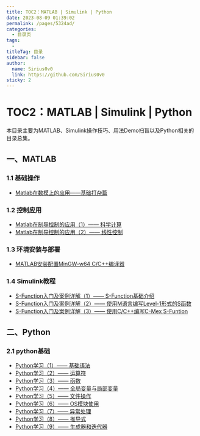 ```yaml
---
title: TOC2：MATLAB | Simulink | Python
date: 2023-08-09 01:39:02
permalink: /pages/5324ad/
categories:
  - 目录页
tags:
  - 
titleTag: 目录
sidebar: false
author:
  name: Sirius0v0
  link: https://github.com/Sirius0v0
sticky: 2
---
```

# TOC2：MATLAB | Simulink | Python

本目录主要为MATLAB、Simulink操作技巧、用法Demo扫盲以及Python相关的目录总集。

<!-- more -->

## 一、MATLAB
### 1.1 基础操作
+ [Matlab在数模上的应用——基础打杂篇](https://sirius0v0.github.io/pages/0e11d3/)

### 1.2 控制应用
+ [Matlab在制导控制的应用（1）—— 科学计算](https://sirius0v0.github.io/pages/476764/)
+ [Matlab在制导控制的应用（2）—— 线性控制](https://sirius0v0.github.io/pages/02a837/)

### 1.3 环境安装与部署
+ [MATLAB安装配置MinGW-w64 C/C++编译器](https://sirius0v0.github.io/pages/9c06a1/)

### 1.4 Simulink教程
+ [S-Function入门及案例详解（1）—— S-Function基础介绍](https://sirius0v0.github.io/pages/ba0dc3/)
+ [S-Function入门及案例详解（2）—— 使用M语言编写Level-1形式的S函数](https://sirius0v0.github.io/pages/5422d3/)
+ [S-Function入门及案例详解（3）—— 使用C/C++编写C-Mex S-Funtion](https://sirius0v0.github.io/pages/068d76/)

## 二、Python
### 2.1 python基础
+ [Python学习（1）—— 基础语法](https://sirius0v0.github.io/pages/9455fd/)
+ [Python学习（2）—— 运算符](https://sirius0v0.github.io/pages/8f91b3/)
+ [Python学习（3）—— 函数](https://sirius0v0.github.io/pages/df928f/)
+ [Python学习（4）—— 全局变量与局部变量](https://sirius0v0.github.io/pages/e1c316/)
+ [Python学习（5）—— 文件操作](https://sirius0v0.github.io/pages/8104d9/)
+ [Python学习（6）—— OS模块使用](https://sirius0v0.github.io/pages/a0eeab/)
+ [Python学习（7）—— 异常处理](https://sirius0v0.github.io/pages/3c596a/)
+ [Python学习（8）—— 推导式](https://sirius0v0.github.io/pages/4fe60a/)
+ [Python学习（9）—— 生成器和迭代器](https://sirius0v0.github.io/pages/8eac4c/)